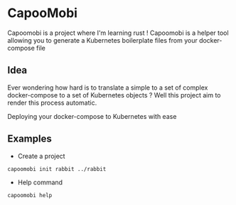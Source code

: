 # CapooMobi

Capoomobi is a project where I'm learning rust ! Capoomobi is a helper tool allowing you to generate a Kubernetes boilerplate files from your docker-compose file

## Idea

Ever wondering how hard is to translate a simple to a set of complex docker-compose to a set of Kubernetes objects ? Well this project aim to render this process automatic.

Deploying your docker-compose to Kubernetes with ease

## Examples

- Create a project

```shell
capoomobi init rabbit ../rabbit
```

- Help command

```shell
capoomobi help
```